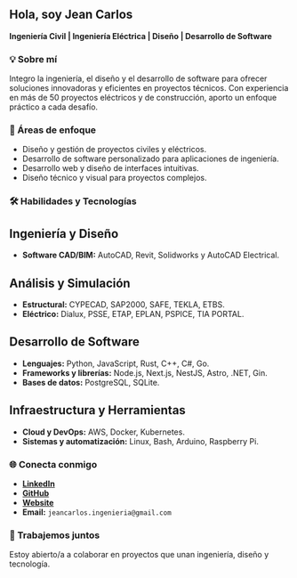 ## Hola, soy Jean Carlos

**Ingeniería Civil | Ingeniería Eléctrica | Diseño | Desarrollo de Software**  

### 💡 Sobre mí

Integro la ingeniería, el diseño y el desarrollo de software para ofrecer soluciones innovadoras y eficientes en proyectos técnicos. Con experiencia en más de 50 proyectos eléctricos y de construcción, aporto un enfoque práctico a cada desafío.  

### 🚀 Áreas de enfoque  

- Diseño y gestión de proyectos civiles y eléctricos.
- Desarrollo de software personalizado para aplicaciones de ingeniería.  
- Desarrollo web y diseño de interfaces intuitivas.  
- Diseño técnico y visual para proyectos complejos.  

### 🛠️ Habilidades y Tecnologías

## **Ingeniería y Diseño**

- **Software CAD/BIM:** AutoCAD, Revit, Solidworks y AutoCAD Electrical.

## **Análisis y Simulación**  

- **Estructural:** CYPECAD, SAP2000, SAFE, TEKLA, ETBS.  
- **Eléctrico:** Dialux, PSSE, ETAP, EPLAN, PSPICE, TIA PORTAL.

## **Desarrollo de Software**

- **Lenguajes:** Python, JavaScript, Rust, C++, C#, Go.  
- **Frameworks y librerías:** Node.js, Next.js, NestJS, Astro, .NET, Gin.  
- **Bases de datos:** PostgreSQL, SQLite.  

## **Infraestructura y Herramientas**

- **Cloud y DevOps:** AWS, Docker, Kubernetes.  
- **Sistemas y automatización:** Linux, Bash, Arduino, Raspberry Pi.  

### 🌐 Conecta conmigo

- **[LinkedIn](https://www.linkedin.com/in/jeancarlost/)**  
- **[GitHub](https://github.com/jeancarlos-ingenieria)**  
- **[Website](https://jeancarlos.dev)**  
- **Email:** ` jeancarlos.ingenieria@gmail.com `

### 📩 Trabajemos juntos

Estoy abierto/a a colaborar en proyectos que unan ingeniería, diseño y tecnología.  

